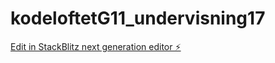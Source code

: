 # kodeloftetG11_undervisning17

[Edit in StackBlitz next generation editor ⚡️](https://stackblitz.com/~/github.com/JulieKodehode/kodeloftetG11_undervisning17)